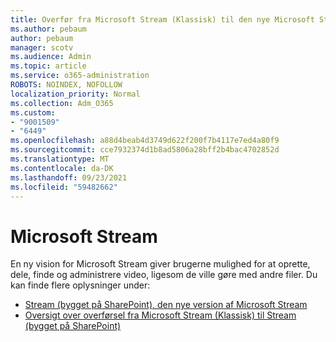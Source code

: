 ```yaml
---
title: Overfør fra Microsoft Stream (Klassisk) til den nye Microsoft Stream
ms.author: pebaum
author: pebaum
manager: scotv
ms.audience: Admin
ms.topic: article
ms.service: o365-administration
ROBOTS: NOINDEX, NOFOLLOW
localization_priority: Normal
ms.collection: Adm_O365
ms.custom:
- "9001509"
- "6449"
ms.openlocfilehash: a88d4beab4d3749d622f200f7b4117e7ed4a80f9
ms.sourcegitcommit: cce7932374d1b8ad5806a28bff2b4bac4702852d
ms.translationtype: MT
ms.contentlocale: da-DK
ms.lasthandoff: 09/23/2021
ms.locfileid: "59482662"
---
```

# <a name="microsoft-stream"></a>Microsoft Stream

En ny vision for Microsoft Stream giver brugerne mulighed for at oprette, dele, finde og administrere video, ligesom de ville gøre med andre filer. Du kan finde flere oplysninger under:

- [Stream (bygget på SharePoint), den nye version af Microsoft Stream](https://docs.microsoft.com/stream/streamnew/new-stream)
- [Oversigt over overførsel fra Microsoft Stream (Klassisk) til Stream (bygget på SharePoint)](https://docs.microsoft.com/stream/streamnew/stream-classic-to-new-migration-overview)